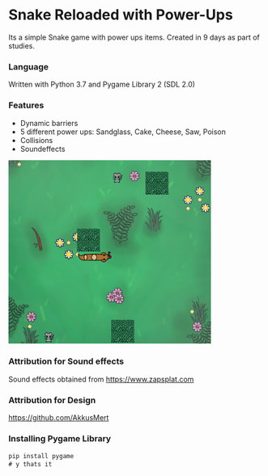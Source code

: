 # Snake Reloaded with Power-Ups
Its a simple Snake game with power ups items. Created in 9 days as part of studies.

### Language
Written with Python 3.7 and Pygame Library 2 (SDL 2.0)

### Features
- Dynamic barriers
- 5 different power ups: Sandglass, Cake, Cheese, Saw, Poison
- Collisions
- Soundeffects

![Snake Reloaded Pygame](/assets/Snake_reloaded_pygame.PNG )

### Attribution for Sound effects
Sound effects obtained from https://www.zapsplat.com

### Attribution for Design
https://github.com/AkkusMert

### Installing Pygame Library
```
pip install pygame
# y thats it
```